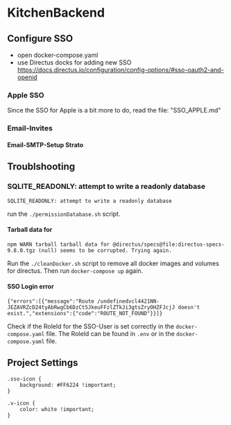# KitchenBackend


## Configure SSO

- open docker-compose.yaml
- use Directus docks for adding new SSO https://docs.directus.io/configuration/config-options/#sso-oauth2-and-openid

### Apple SSO
Since the SSO for Apple is a bit more to do, read the file: "SSO_APPLE.md"


### Email-Invites

#### Email-SMTP-Setup Strato



## Troublshooting

### SQLITE_READONLY: attempt to write a readonly database

```
SQLITE_READONLY: attempt to write a readonly database
```

run the `./permissionDatabase.sh` script.


#### Tarball data for
```
npm WARN tarball tarball data for @directus/specs@file:directus-specs-9.8.0.tgz (null) seems to be corrupted. Trying again.
```

Run the `./cleanDocker.sh` script to remove all docker images and volumes for directus. Then run `docker-compose up` again.


#### SSO Login error

```
{"errors":[{"message":"Route /undefinedvcl4421NN-JEZAVRZcD24tyAbRwgCb6DzCt5JkeuFFzlZTkJi3gtsZryOHZFJcjJ doesn't exist.","extensions":{"code":"ROUTE_NOT_FOUND"}}]}
```

Check if the RoleId for the SSO-User is set correctly in the `docker-compose.yaml` file. The RoleId can be found in `.env` or in the `docker-compose.yaml` file.


## Project Settings

```
.sso-icon {
    background: #FF6224 !important;
}

.v-icon {
    color: white !important;
}
```
